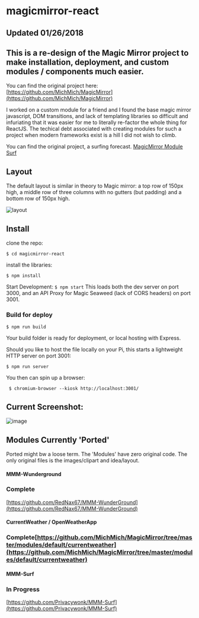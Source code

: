 # magicmirror-react
## Updated 01/26/2018

## This is a re-design of the Magic Mirror project to make installation, deployment, and custom modules / components much easier.


You can find the original project here: [https://github.com/MichMich/MagicMirror](https://github.com/MichMich/MagicMirror)

I worked on a custom module for a friend and I found the base magic mirror javascript, DOM transitions, and lack of templating libraries so difficult and infuriating that it was easier for me to literally re-factor the whole thing for ReactJS.  The techical debt associated with creating modules for such a project when modern frameworks exist is a hill I did not wish to climb. 

 You can find the original project, a surfing forecast. [MagicMirror Module Surf](https://github.com/Privacywonk/MMM-Surf)

## Layout 
The default layout is similar in theory to Magic mirror: a top row of 150px high, a middle row of three columns with no gutters (but padding) and a bottom row of 150px high. 

![layout](https://github.com/CaptainJimmy/magicmirror-react/Capture.PNG)


## Install

clone the repo:

``` $ git clone git@github.com:CaptainJimmy/magicmirror-react.git
$ cd magicmirror-react
 ```


install the libraries: 

``` $ npm install ```

Start Development:
``` $ npm start ```
This loads both the dev server on port 3000, and an API Proxy for Magic Seaweed (lack of CORS headers) on port 3001.

### Build for deploy

``` $ npm run build ```

Your build folder is ready for deployment, or local hosting with Express.

Should you like to host the file locally on your Pi, this starts a lightweight HTTP server on port 3001:

``` $ npm run server ``` 

You then can spin up a browser:

``` $ chromium-browser --kiosk http://localhost:3001/```

## Current Screenshot:
![image](screen.png)

## Modules Currently 'Ported'

Ported might bw a loose term.  The 'Modules' have zero original code. The only original files is the  images/clipart and idea/layout. 

#### MMM-Wunderground 
### Complete
[https://github.com/RedNax67/MMM-WunderGround](https://github.com/RedNax67/MMM-WunderGround)

#### CurrentWeather / OpenWeatherApp
### Complete[https://github.com/MichMich/MagicMirror/tree/master/modules/default/currentweather](https://github.com/MichMich/MagicMirror/tree/master/modules/default/currentweather)

#### MMM-Surf
### In Progress
[https://github.com/Privacywonk/MMM-Surf](https://github.com/Privacywonk/MMM-Surf)